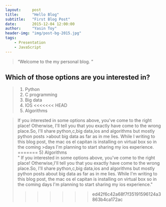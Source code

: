 ```yaml
---
layout:     post
title:      "Hello Blog"
subtitle:   "First Blog Post"
date:       2015-12-04 12:00:00
author:     "Yasin Toy"
header-img: "img/post-bg-2015.jpg"
tags:
    - Presentation
    - JavaScript
---
```


> “Welcome to the my personal blog. ”


## Which of those options are you interested in?

> 1) Python
> 2) C programming
> 3) Big data
> 4) IOS
<<<<<<< HEAD
> 5) Algorithms 
 
 
>If you interested in some options above, you've come to the right place! Otherwise,
>I'll tell you that you exactly have come to the wrong place.So, I'll share python,c,big data,ios and algorithms but mostly python posts >about big data as far as in me lies. While I writing to this blog post, the mac os el capitan is installing on virtual box so in the coming >days I'm planning to start sharing my ios experience.
=======
> 5) Algorithms                                                                                                                                                                                                                        
> " If you interested in some options above, you've come to the right place! Otherwise,I'll tell you that you exactly have come to the wrong place.So, I'll share python,c,big data,ios and algorithms but mostly python posts about big data as far as in me lies. While I'm writing to this blog post, the mac os el capitan is installing on virtual box so in the coming days I'm planning to start sharing my ios experience."
>>>>>>> ed42f6c42a68f7f35191596124a3863b4ca172ac







